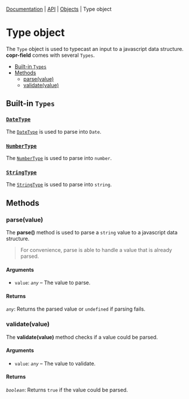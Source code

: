 [Documentation](../README.md) | [API](./README.md) | [Objects](./README.md#objects) | Type object

# Type object

The `Type` object is used to typecast an input to a javascript data structure. **copr-field** comes with several `Types`.

- [Built-in `Types`](#built-in-types)
- [Methods](#methods)
  - [parse(value)](#parsevalue)
  - [validate(value)](#validatevalue)

## Built-in `Types`

### [`DateType`](object-type-date.md)

The [`DateType`](object-type-date.md) is used to parse into `Date`.

### [`NumberType`](object-type-number.md)

The [`NumberType`](object-type-number.md) is used to parse into `number`.

### [`StringType`](object-type-string.md)

The [`StringType`](object-type-string.md) is used to parse into `string`.

## Methods

### parse(value)

The **parse()** method is used to parse a `string` value to a javascript data structure.

> For convenience, parse is able to handle a value that is already parsed.

#### Arguments

- `value`: _`any`_ – The value to parse.

#### Returns

_`any`_: Returns the parsed value or `undefined` if parsing fails.

### validate(value)

The **validate(value)** method checks if a value could be parsed.

#### Arguments

- `value`: _`any`_ – The value to validate.

#### Returns

_`boolean`_: Returns `true` if the value could be parsed.
